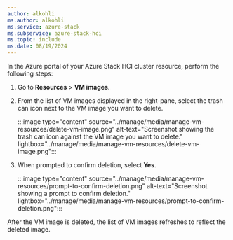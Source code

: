 ```yaml
---
author: alkohli
ms.author: alkohli
ms.service: azure-stack
ms.subservice: azure-stack-hci
ms.topic: include
ms.date: 08/19/2024
---
```


In the Azure portal of your Azure Stack HCI cluster resource, perform the following steps:

1. Go to **Resources** > **VM images**.

1. From the list of VM images displayed in the right-pane, select the trash can icon next to the VM image you want to delete.

   :::image type="content" source="../manage/media/manage-vm-resources/delete-vm-image.png" alt-text="Screenshot showing the trash can icon against the VM image you want to delete." lightbox="../manage/media/manage-vm-resources/delete-vm-image.png":::

1. When prompted to confirm deletion, select **Yes**.

   :::image type="content" source="../manage/media/manage-vm-resources/prompt-to-confirm-deletion.png" alt-text="Screenshot showing a prompt to confirm deletion." lightbox="../manage/media/manage-vm-resources/prompt-to-confirm-deletion.png":::

After the VM image is deleted, the list of VM images refreshes to reflect the deleted image.
